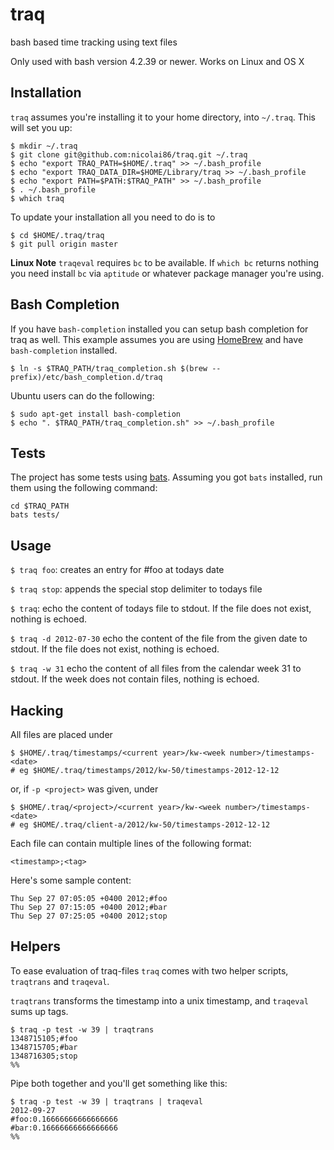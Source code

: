 # traq

bash based time tracking using text files

Only used with bash version 4.2.39 or newer. Works on Linux and OS X

## Installation

`traq` assumes you're installing it to your home directory, into `~/.traq`. This will set you up:

    $ mkdir ~/.traq
    $ git clone git@github.com:nicolai86/traq.git ~/.traq
    $ echo "export TRAQ_PATH=$HOME/.traq" >> ~/.bash_profile
    $ echo "export TRAQ_DATA_DIR=$HOME/Library/traq >> ~/.bash_profile
    $ echo "export PATH=$PATH:$TRAQ_PATH" >> ~/.bash_profile
    $ . ~/.bash_profile
    $ which traq

To update your installation all you need to do is to

```
$ cd $HOME/.traq/traq
$ git pull origin master
```

**Linux Note** `traqeval` requires `bc` to be available. If `which bc` returns nothing you need install `bc` via `aptitude` or whatever package manager you're using.

## Bash Completion

If you have `bash-completion` installed you can setup bash completion for traq as well. This example assumes you are using [HomeBrew][1] and have `bash-completion` installed.

    $ ln -s $TRAQ_PATH/traq_completion.sh $(brew --prefix)/etc/bash_completion.d/traq

Ubuntu users can do the following:

    $ sudo apt-get install bash-completion
    $ echo ". $TRAQ_PATH/traq_completion.sh" >> ~/.bash_profile

## Tests

The project has some tests using [bats](https://github.com/sstephenson/bats). Assuming you got `bats` installed, run them using the following command:

```
cd $TRAQ_PATH
bats tests/
```

## Usage

`$ traq foo`: creates an entry for #foo at todays date

`$ traq stop`: appends the special stop delimiter to todays file

`$ traq`: echo the content of todays file to stdout. If the file does not exist, nothing is echoed.

`$ traq -d 2012-07-30` echo the content of the file from the given date to stdout. If the file does not exist, nothing is echoed.

`$ traq -w 31` echo the content of all files from the calendar week 31 to stdout. If the week does not contain files, nothing is echoed.

## Hacking

All files are placed under

    $ $HOME/.traq/timestamps/<current year>/kw-<week number>/timestamps-<date>
    # eg $HOME/.traq/timestamps/2012/kw-50/timestamps-2012-12-12

or, if `-p <project>` was given, under

    $ $HOME/.traq/<project>/<current year>/kw-<week number>/timestamps-<date>
    # eg $HOME/.traq/client-a/2012/kw-50/timestamps-2012-12-12

Each file can contain multiple lines of the following format:

```
<timestamp>;<tag>
```

Here's some sample content:

    Thu Sep 27 07:05:05 +0400 2012;#foo
    Thu Sep 27 07:15:05 +0400 2012;#bar
    Thu Sep 27 07:25:05 +0400 2012;stop

## Helpers

To ease evaluation of traq-files `traq` comes with two helper scripts, `traqtrans` and `traqeval`.

`traqtrans` transforms the timestamp into a unix timestamp,
and `traqeval` sums up tags.

    $ traq -p test -w 39 | traqtrans
    1348715105;#foo
    1348715705;#bar
    1348716305;stop
    %%

Pipe both together and you'll get something like this:

    $ traq -p test -w 39 | traqtrans | traqeval
    2012-09-27
    #foo:0.16666666666666666
    #bar:0.16666666666666666
    %%

[1]:http://mxcl.github.com/homebrew/